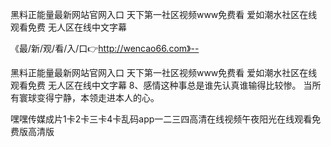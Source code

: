 黑料正能量最新网站官网入口
天下第一社区视频www免费看
爱如潮水社区在线观看免费
无人区在线中文字幕


《最/新/观/看/入/口👉http://wencao66.com》--

黑料正能量最新网站官网入口
天下第一社区视频www免费看
爱如潮水社区在线观看免费
无人区在线中文字幕
	8、感情这种事总是谁先认真谁输得比较惨。
当所有寰球变得宁静，本领走进本人的心。





嘿嘿传媒成片1卡2卡三卡4卡乱码app一二三四高清在线视频午夜阳光在线观看免费版高清版
